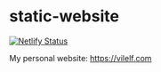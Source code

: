 # static-website

[![Netlify Status](https://api.netlify.com/api/v1/badges/27914fe6-b28f-4bb9-832f-c0a2f759e0e7/deploy-status)](https://app.netlify.com/sites/vilelf/deploys)

My personal website: https://vilelf.com
